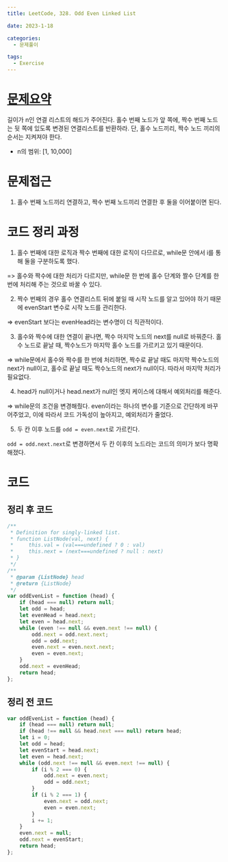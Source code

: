 ```yaml
---
title: LeetCode, 328. Odd Even Linked List

date: 2023-1-18

categories:
  - 문제풀이

tags:
  - Exercise
---
```


# [문제요약](https://leetcode.com/problems/odd-even-linked-list/description/)

길이가 n인 연결 리스트의 해드가 주어진다. 홀수 번째 노드가 앞 쪽에, 짝수 번째 노드는 뒷 쪽에 있도록 변경된 연결리스트를 반환하라. 단, 홀수 노드끼리, 짝수 노드 끼리의 순서는 지켜져야 한다.

- n의 범위: [1, 10,000]

# 문제접근

1. 홀수 번째 노드끼리 연결하고, 짝수 번째 노드끼리 연결한 후 둘을 이어붙이면 된다.

# 코드 정리 과정

1. 홀수 번째에 대한 로직과 짝수 번째에 대한 로직이 다므르로, while문 안에서 i를 통해 둘을 구분하도록 했다.

=> 홀수와 짝수에 대한 처리가 다르지만, while문 한 번에 홀수 단계와 짤수 단계를 한 번에 처리해 주는 것으로 바꿀 수 있다.

2. 짝수 번째의 경우 홀수 연결리스트 뒤에 붙일 때 시작 노드를 알고 있어야 하기 때문에 evenStart 변수로 시작 노드를 관리한다.

=> evenStart 보다는 evenHead라는 변수명이 더 직관적이다.

3. 홀수와 짝수에 대한 연결이 끝나면, 짝수 마지막 노드의 next를 null로 바꿔준다. 홀수 노드로 끝날 때, 짝수노드가 마지막 홀수 노드를 가르키고 있기 때문이다.

=> while문에서 홀수와 짝수를 한 번에 처리하면, 짝수로 끝날 때도 마지막 짝수노드의 next가 null이고, 홀수로 끝날 때도 짝수노드의 next가 null이다. 따라서 마지막 처리가 필요없다.

4. head가 null이거나 head.next가 null인 엣지 케이스에 대해서 예외처리를 해준다.

=> while문의 조건을 변경해줬다. even이라는 하나의 변수를 기준으로 간단하게 바꾸어주었고, 이에 따라서 코드 가독성이 높아지고, 예외처리가 줄었다.

5. 두 칸 이후 노드를 `odd = even.next`로 가르킨다.

`odd = odd.next.next`로 변경하면서 두 칸 이후의 노드라는 코드의 의미가 보다 명확해졌다.

# 코드

## 정리 후 코드

```javascript
/**
 * Definition for singly-linked list.
 * function ListNode(val, next) {
 *     this.val = (val===undefined ? 0 : val)
 *     this.next = (next===undefined ? null : next)
 * }
 */
/**
 * @param {ListNode} head
 * @return {ListNode}
 */
var oddEvenList = function (head) {
	if (head === null) return null;
	let odd = head;
	let evenHead = head.next;
	let even = head.next;
	while (even !== null && even.next !== null) {
		odd.next = odd.next.next;
		odd = odd.next;
		even.next = even.next.next;
		even = even.next;
	}
	odd.next = evenHead;
	return head;
};
```

## 정리 전 코드

```javascript
var oddEvenList = function (head) {
	if (head === null) return null;
	if (head !== null && head.next === null) return head;
	let i = 0;
	let odd = head;
	let evenStart = head.next;
	let even = head.next;
	while (odd.next !== null && even.next !== null) {
		if (i % 2 === 0) {
			odd.next = even.next;
			odd = odd.next;
		}
		if (i % 2 === 1) {
			even.next = odd.next;
			even = even.next;
		}
		i += 1;
	}
	even.next = null;
	odd.next = evenStart;
	return head;
};
```
